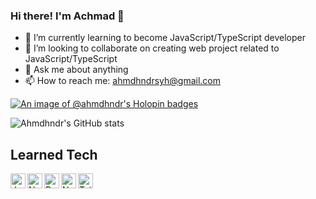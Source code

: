 ### Hi there! I'm Achmad 👋

<!-- - 🔭 I’m currently working on SIRATA (Sistem Informasi Rukun Tetangga) -->
- 🌱 I’m currently learning to become JavaScript/TypeScript developer
- 👯 I’m looking to collaborate on creating web project related to JavaScript/TypeScript
- 💬 Ask me about anything
- 📫 How to reach me: ahmdhndrsyh@gmail.com

[![An image of @ahmdhndr's Holopin badges](https://holopin.me/erudev0)](https://holopin.io/@erudev0)

![Ahmdhndr's GitHub stats](https://github-readme-stats-git-masterrstaa-rickstaa.vercel.app/api?username=ahmdhndr&theme=react&show_icons=true)

## Learned Tech
<a href="#"><img align="left" alt="JavaScript" width="24px" src="https://upload.wikimedia.org/wikipedia/commons/9/99/Unofficial_JavaScript_logo_2.svg" /></a>
<a href="https://nodejs.org/"><img align="left" alt="NodeJS" width="24px" src="https://seeklogo.com/images/N/nodejs-logo-FBE122E377-seeklogo.com.png" /></a>
<a href="https://reactjs.org/"><img align="left" alt="ReactJS" width="24px" src="https://cdn.worldvectorlogo.com/logos/react-2.svg" /></a>
<a href="https://nextjs.org/"><img align="left" alt="NextJS" width="24px" src="https://iconape.com/wp-content/files/gm/82643/svg/next-js.svg" /></a>
<a href="https://tailwindcss.com/"><img align="left" alt="Tailwind CSS" width="24px" src="https://www.vectorlogo.zone/logos/tailwindcss/tailwindcss-icon.svg" /></a>
